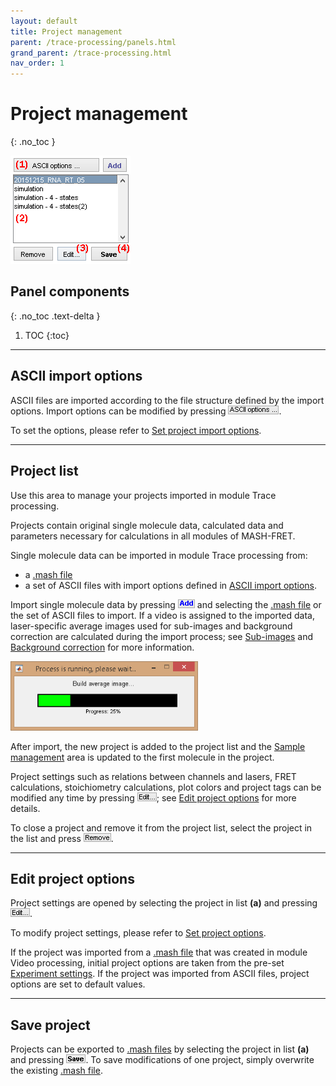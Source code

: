 ```yaml
---
layout: default
title: Project management
parent: /trace-processing/panels.html
grand_parent: /trace-processing.html
nav_order: 1
---
```


# Project management
{: .no_toc }

<a href="../../assets/images/gui/TP-area-proj.png"><img src="../../assets/images/gui/TP-area-proj.png" style="max-width: 192px;"/></a>

## Panel components
{: .no_toc .text-delta }

1. TOC
{:toc}


---

## ASCII import options

ASCII files are imported according to the file structure defined by the import options. 
Import options can be modified by pressing 
![ASCII options ...](../../assets/images/gui/TP-but-ascii-options-3p.png "ASCII options ...").

To set the options, please refer to 
[Set project import options](../functionalities/set-import-options.html).


---

## Project list

Use this area to manage your projects imported in module Trace processing.

Projects contain original single molecule data, calculated data and parameters necessary for calculations in all modules of MASH-FRET.

Single molecule data can be imported in module Trace processing from:
* a [.mash file](../../output-files/mash-mash-project.html)
* a set of ASCII files with import options defined in 
[ASCII import options](#ascii-import-options).

Import single molecule data by pressing 
![Add](../../assets/images/gui/TP-but-add.png "Add") and selecting the 
[.mash file](../../output-files/mash-mash-project.html "Add") or the set of ASCII files to import.
If a video is assigned to the imported data, laser-specific average images used for sub-images and background correction are calculated during the import process; see 
[Sub-images](panel-sub-images.html) and 
[Background correction](panel-background-correction.html) for more information.

<a href="../../assets/images/gui/TP-area-proj-loadingbar.png"><img src="../../assets/images/gui/TP-area-proj-loadingbar.png" style="max-width: 300px;"/></a>

After import, the new project is added to the project list and the 
[Sample management](#sample-management) area is updated to the first molecule in the project.

Project settings such as relations between channels and lasers, FRET calculations, stoichiometry calculations, plot colors and project tags can be modified any time by pressing 
![Edit...](../../assets/images/gui/TP-but-edit-3p.png "Edit..."); see 
[Edit project options](#edit-project-options) for more details.

To close a project and remove it from the project list, select the project in the list and press 
![Remove](../../assets/images/gui/TP-but-remove.png "Remove").


---

## Edit project options

Project settings are opened by selecting the project in list **(a)** and pressing 
![Edit...](../../assets/images/gui/TP-but-edit-3p.png "Edit...").

To modify project settings, please refer to 
[Set project options](../functionalities/set-project-options.html).

If the project was imported from a 
[.mash file](../../output-files/mash-mash-project.html) that was created in module Video processing, initial project options are taken from the pre-set
[Experiment settings](../../video-processing/panels/panel-experiment-settings.html#project-options).
If the project was imported from ASCII files, project options are set to default values.


---

## Save project

Projects can be exported to 
[.mash files](../../output-files/mash-mash-project.html) by selecting the project in list **(a)** and pressing 
![Save](../../assets/images/gui/TP-but-save.png "Save").
To save modifications of one project, simply overwrite the existing 
[.mash file](../../output-files/mash-mash-project.html).




